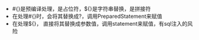 - \#{}是预编译处理，是占位符，${}是字符串替换，是拼接符
- 在处理\#{}时，会将其替换成?，调用PreparedStatement来赋值
- 在处理${}， 直接将其替换成参数值，调用statement来赋值，有sql注入的风险


